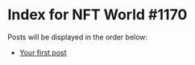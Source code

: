 # Index for NFT World #1170
Posts will be displayed in the order below:

- [Your first post](./001-first.md)

